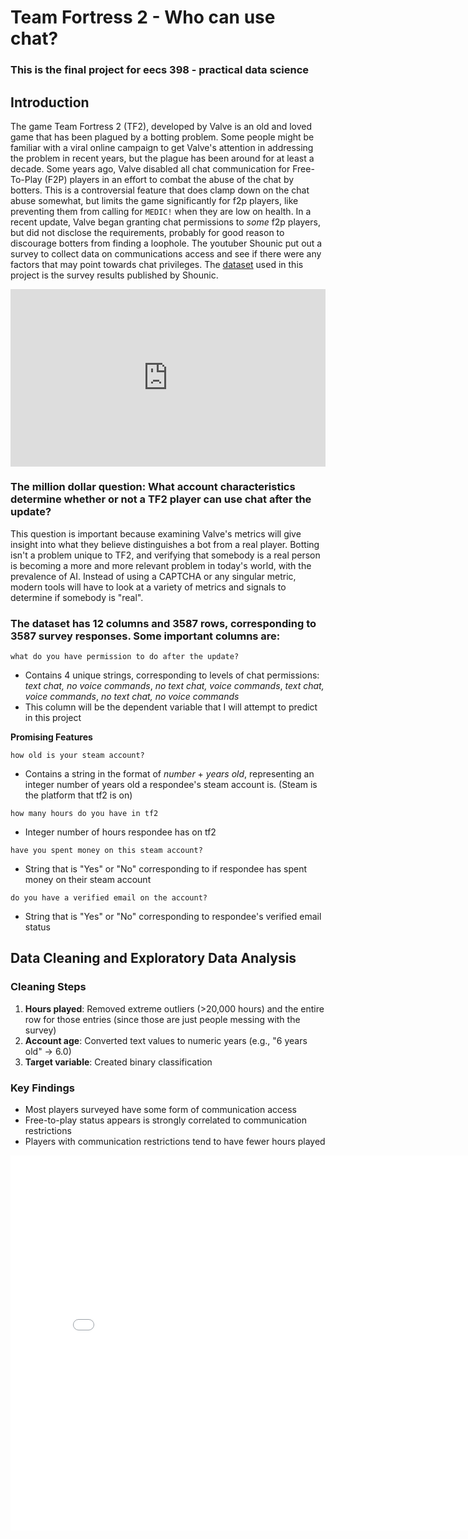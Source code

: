 # Team Fortress 2 - Who can use chat?
### This is the final project for eecs 398 - practical data science

## Introduction
The game Team Fortress 2 (TF2), developed by Valve is an old and loved game that has been plagued by a botting problem. Some people might be familiar
with a viral online campaign to get Valve's attention in addressing the problem in recent years, but the plague has been around for at least a
decade. Some years ago, Valve disabled all chat communication for Free-To-Play (F2P) players in an effort to combat the abuse of the chat by botters.
This is a controversial feature that does clamp down on the chat abuse somewhat, but limits the game significantly for f2p players, like preventing
them from calling for `MEDIC!` when they are low on health. In a recent update, Valve began granting chat permissions to *some* f2p players, but
did not disclose the requirements, probably for good reason to discourage botters from finding a loophole. The youtuber Shounic put out a survey
to collect data on communications access and see if there were any factors that may point towards chat privileges. The [dataset](https://www.youtube.com/watch?v=ATzcWmuPfsA&t=1s) used in this project is the survey results published by Shounic.

<div style="position: relative; width: 100%; height: 0; padding-bottom: 56.25%;">
    <iframe src="https://www.youtube.com/embed/hYZHd7h1cLI" 
            style="position: absolute; top: 0; left: 0; width: 100%; height: 100%;" 
            frameborder="0" allowfullscreen>
    </iframe>
</div>

### The million dollar question: What account characteristics determine whether or not a TF2 player can use chat after the update?

This question is important because examining Valve's metrics will give insight into what they believe distinguishes a bot from a real player. Botting isn't a problem unique to TF2, and verifying that somebody is a real person is becoming a more and more relevant problem in today's world, with the prevalence of AI.
Instead of using a CAPTCHA or any singular metric, modern tools will have to look at a variety of metrics and signals to determine if somebody is "real".


### The dataset has **12** columns and **3587** rows, corresponding to 3587 survey responses. Some important columns are:

`what do you have permission to do after the update?`
- Contains 4 unique strings, corresponding to levels of chat permissions: *text chat, no voice commands*, *no text chat, voice commands*, *text chat, voice commands*, *no text chat, no voice commands*
- This column will be the dependent variable that I will attempt to predict in this project

**Promising Features**

`how old is your steam account?`
- Contains a string in the format of *number* + *years old*, representing an integer number of years old a respondee's steam account is. (Steam is the platform that tf2 is on)

`how many hours do you have in tf2`
- Integer number of hours respondee has on tf2

`have you spent money on this steam account?`
- String that is "Yes" or "No" corresponding to if respondee has spent money on their steam account

`do you have a verified email on the account?`
- String that is "Yes" or "No" corresponding to respondee's verified email status

## Data Cleaning and Exploratory Data Analysis

### Cleaning Steps
1. **Hours played**: Removed extreme outliers (>20,000 hours) and the entire row for those entries (since those are just people messing with the survey)
2. **Account age**: Converted text values to numeric years (e.g., "6 years old" → 6.0)
3. **Target variable**: Created binary classification

### Key Findings
- Most players surveyed have some form of communication access
- Free-to-play status appears is strongly correlated to communication restrictions
- Players with communication restrictions tend to have fewer hours played


<iframe
    src="assets/univariate.html"
    width="800"
    height="600"
    frameborder="0">
</iframe>
